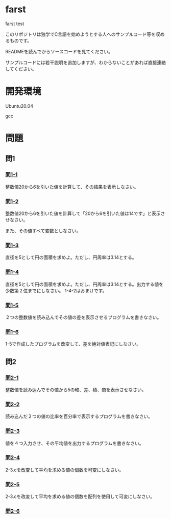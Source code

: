 # farst
farst test

このリポジトリは独学でC言語を始めようとする人へのサンプルコード等を収めるものです。

READMEを読んでからソースコードを見てください。

サンプルコードには若干説明を追加しますが、わからないことがあれば直接連絡してください。
# 開発環境
Ubuntu20.04

gcc

# 問題
## 問1
### [問1-1](https://github.com/hiro2001/farst/blob/main/Q1/1-1.c)
整数値20から6を引いた値を計算して、その結果を表示しなさい。

### [問1-2](https://github.com/hiro2001/farst/blob/main/Q1/1-2.c)
整数値20から6を引いた値を計算して「20から6を引いた値は14です」と表示させなさい。

また、その値すべて変数としなさい。

### [問1-3](https://github.com/hiro2001/farst/blob/main/Q1/1-3.c)

直径を5として円の面積を求めよ。ただし、円周率は3.14とする。

### [問1-4](https://github.com/hiro2001/farst/blob/main/Q1/1-4.c)

直径を5として円の面積を求めよ。ただし、円周率は3.14とする。出力する値を少数第２位までにしなさい。
1-4-2はおまけです。

### [問1-5](https://github.com/hiro2001/farst/blob/main/Q1/1-5.c)

２つの整数値を読み込んでその値の差を表示させるプログラムを書きなさい。

### [問1-6](https://github.com/hiro2001/farst/blob/main/Q1/1-6.c)

1-5で作成したプログラムを改変して、差を絶対値表記にしなさい。

## 問2
### [問2-1](https://github.com/hiro2001/farst/blob/main/Q2/2-1.c)

整数値を読み込んでその値から5の和、差、積、商を表示させなさい。

### [問2-2](https://github.com/hiro2001/farst/blob/main/Q2/2-2.c)

読み込んだ２つの値の比率を百分率で表示するプログラムを書きなさい。

### [問2-3](https://github.com/hiro2001/farst/blob/main/Q2/2-3.c)

値を４つ入力させ、その平均値を出力するプログラムを書きなさい。

### [問2-4](https://github.com/hiro2001/farst/blob/main/Q2/2-4.c)

2-3.cを改変して平均を求める値の個数を可変にしなさい。

### [問2-5](https://github.com/hiro2001/farst/blob/main/Q2/2-5.c)

2-3.cを改変して平均を求める値の個数を配列を使用して可変にしなさい。

### [問2-6](https://github.com/hiro2001/farst/blob/main/Q2/2-6.c)




